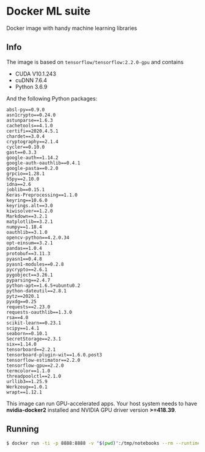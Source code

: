 # Docker ML suite
Docker image with handy machine learning libraries

## Info
The image is based on `tensorflow/tensorflow:2.2.0-gpu` and contains
* CUDA V10.1.243
* cuDNN 7.6.4
* Python 3.6.9

And the following Python packages:

```
absl-py==0.9.0
asn1crypto==0.24.0
astunparse==1.6.3
cachetools==4.1.0
certifi==2020.4.5.1
chardet==3.0.4
cryptography==2.1.4
cycler==0.10.0
gast==0.3.3
google-auth==1.14.2
google-auth-oauthlib==0.4.1
google-pasta==0.2.0
grpcio==1.28.1
h5py==2.10.0
idna==2.6
joblib==0.15.1
Keras-Preprocessing==1.1.0
keyring==10.6.0
keyrings.alt==3.0
kiwisolver==1.2.0
Markdown==3.2.1
matplotlib==3.2.1
numpy==1.18.4
oauthlib==3.1.0
opencv-python==4.2.0.34
opt-einsum==3.2.1
pandas==1.0.4
protobuf==3.11.3
pyasn1==0.4.8
pyasn1-modules==0.2.8
pycrypto==2.6.1
pygobject==3.26.1
pyparsing==2.4.7
python-apt==1.6.5+ubuntu0.2
python-dateutil==2.8.1
pytz==2020.1
pyxdg==0.25
requests==2.23.0
requests-oauthlib==1.3.0
rsa==4.0
scikit-learn==0.23.1
scipy==1.4.1
seaborn==0.10.1
SecretStorage==2.3.1
six==1.14.0
tensorboard==2.2.1
tensorboard-plugin-wit==1.6.0.post3
tensorflow-estimator==2.2.0
tensorflow-gpu==2.2.0
termcolor==1.1.0
threadpoolctl==2.1.0
urllib3==1.25.9
Werkzeug==1.0.1
wrapt==1.12.1
```

This image can run GPU-accelerated apps. Your host system needs to have **nvidia-docker2** installed and NVIDIA GPU driver version **>=418.39**.

## Running
```bash
$ docker run -ti -p 8888:8888 -v "$(pwd)":/tmp/notebooks --rm --runtime=nvidia jtomori/ml_suite:tf-2.2.0
```
